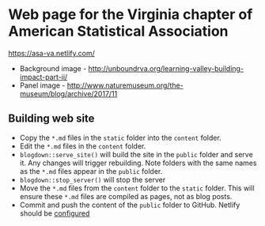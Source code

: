 # Web page for the Virginia chapter of American Statistical Association

https://asa-va.netlify.com/

- Background image - http://unboundrva.org/learning-valley-building-impact-part-ii/
- Panel image - http://www.naturemuseum.org/the-museum/blog/archive/2017/11

## Building web site

- Copy the `*.md` files in the `static` folder into the `content` folder.
- Edit the `*.md` files in the `content` folder.
- `blogdown::serve_site()` will build the site in the `public` folder and serve it. Any changes will trigger rebuilding. Note folders with the same names as the `*.md` files appear in the `public` folder.
- `blogdown::stop_server()` will stop the server
- Move the `*.md` files from the `content` folder to the `static` folder. This will ensure these `*.md` files are compiled as pages, not as blog posts.
- Commit and push the content of the `public` folder to GitHub. Netlify should be [configured](https://bookdown.org/yihui/blogdown/netlify.html) 
